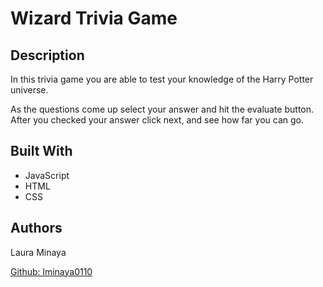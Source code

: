 # Wizard Trivia Game

## Description
In this trivia game you are able to test your knowledge of the Harry Potter universe.

As the questions come up select your answer and hit the evaluate button. After you checked your answer click next, and see how far you can go.


## Built With

* JavaScript
* HTML
* CSS


## Authors
Laura Minaya

[Github: lminaya0110](https://github.com/lminaya0110)